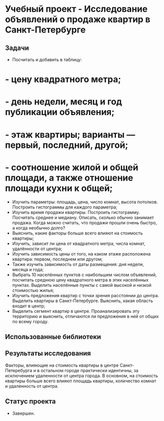 # Учебный проект - Исследование объявлений о продаже квартир в Санкт-Петербурге

## Задачи
- Посчитать и добавить в таблицу:
# - цену квадратного метра;
# - день недели, месяц и год публикации объявления;
# - этаж квартиры; варианты — первый, последний, другой;
# - соотношение жилой и общей площади, а также отношение площади кухни к общей;
- Изучить параметры: площадь, цена, число комнат, высота потолков. Построить гистограммы для каждого параметра;
- Изучить время продажи квартиры. Построить гистограмму. Посчитать среднее и медиану. Описать, сколько обычно занимает продажа. Когда можно считать, что продажи прошли очень быстро, а когда необычно долго?
- Выяснить, какие факторы больше всего влияют на стоимость квартиры;
- Изучить, зависит ли цена от квадратного метра, числа комнат, удалённости от центра;
- Изучить зависимость цены от того, на каком этаже расположена квартира: первом, последнем или другом;
- Также изучить зависимость от даты размещения: дня недели, месяца и года;
- Выбрать 10 населённых пунктов с наибольшим числом объявлений, посчитать среднюю цену квадратного метра в этих населённых пунктах. Выделить населённые пункты с самой высокой и низкой стоимостью жилья;
- Изучить предложения квартир с точки зрения расстоянии до центра. Выделить квартиры в Санкт-Петербурге. Выяснить, какая область входит в центр;
- Выделить сегмент квартир в центре. Проанализировать эту территорию и выяснить, отличаются ли предложения в ней от общих по всему городу.

## Использованные библиотеки


## Результаты исследования
Факторы, влияющие на стоимость квартиры в центре Санкт-Петеребурга и в остальном городе практически идентичны, за исключением удаленности от центра города. В основном, на стоимость квартиры больше всего влияют площадь квартиры, количество комнат и удаленность от центра.

## Статус проекта
- Завершен.
